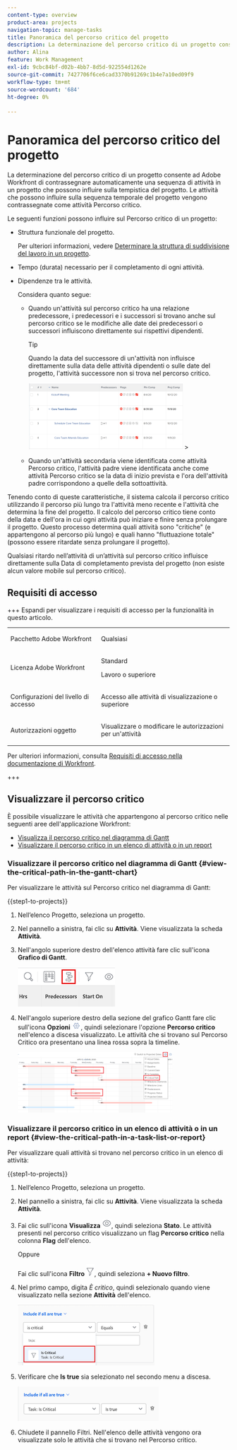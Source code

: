 ```yaml
---
content-type: overview
product-area: projects
navigation-topic: manage-tasks
title: Panoramica del percorso critico del progetto
description: La determinazione del percorso critico di un progetto consente ad Adobe Workfront di contrassegnare automaticamente una sequenza di attività in un progetto che possono influire sulla tempistica del progetto. Le attività che possono influire sulla timeline del progetto sono contrassegnate come attività del percorso critico.
author: Alina
feature: Work Management
exl-id: 9cbc84bf-d02b-4bb7-8d5d-922554d1262e
source-git-commit: 7427706f6ce6cad3370b91269c1b4e7a10ed09f9
workflow-type: tm+mt
source-wordcount: '684'
ht-degree: 0%

---
```


# Panoramica del percorso critico del progetto

<!-- Audited: 5/2025 -->

La determinazione del percorso critico di un progetto consente ad Adobe Workfront di contrassegnare automaticamente una sequenza di attività in un progetto che possono influire sulla tempistica del progetto. Le attività che possono influire sulla sequenza temporale del progetto vengono contrassegnate come attività Percorso critico.

Le seguenti funzioni possono influire sul Percorso critico di un progetto:

* Struttura funzionale del progetto.

  Per ulteriori informazioni, vedere [Determinare la struttura di suddivisione del lavoro in un progetto](../../../manage-work/projects/planning-a-project/determine-project-work-breakdown-structure.md).

* Tempo (durata) necessario per il completamento di ogni attività.
* Dipendenze tra le attività.

  Considera quanto segue:

   * Quando un&#39;attività sul percorso critico ha una relazione predecessore, i predecessori e i successori si trovano anche sul percorso critico se le modifiche alle date dei predecessori o successori influiscono direttamente sui rispettivi dipendenti.

     >[!TIP]
     >
     >Quando la data del successore di un&#39;attività non influisce direttamente sulla data delle attività dipendenti o sulle date del progetto, l&#39;attività successore non si trova nel percorso critico.
     >
     >
     >![](assets/successor-not-on-critical-path-350x150.png)     >
     >

   * Quando un&#39;attività secondaria viene identificata come attività Percorso critico, l&#39;attività padre viene identificata anche come attività Percorso critico se la data di inizio prevista e l&#39;ora dell&#39;attività padre corrispondono a quelle della sottoattività.

Tenendo conto di queste caratteristiche, il sistema calcola il percorso critico utilizzando il percorso più lungo tra l&#39;attività meno recente e l&#39;attività che determina la fine del progetto. Il calcolo del percorso critico tiene conto della data e dell&#39;ora in cui ogni attività può iniziare e finire senza prolungare il progetto. Questo processo determina quali attività sono &quot;critiche&quot; (e appartengono al percorso più lungo) e quali hanno &quot;fluttuazione totale&quot; (possono essere ritardate senza prolungare il progetto).

Qualsiasi ritardo nell’attività di un’attività sul percorso critico influisce direttamente sulla Data di completamento prevista del progetto (non esiste alcun valore mobile sul percorso critico).

## Requisiti di accesso

+++ Espandi per visualizzare i requisiti di accesso per la funzionalità in questo articolo.

<table style="table-layout:auto"> 
 <col> 
 <col> 
 <tbody> 
  <tr> 
   <td role="rowheader">Pacchetto Adobe Workfront</td> 
   <td> <p>Qualsiasi</p> </td> 
  </tr> 
  <tr> 
   <td role="rowheader">Licenza Adobe Workfront</td> 
   <td> 
   <p>Standard<p>
   <p>Lavoro o superiore</p>
    </td> 
  </tr> 
  <tr> 
   <td role="rowheader">Configurazioni del livello di accesso</td> 
   <td> <p>Accesso alle attività di visualizzazione o superiore</p></td> 
  </tr> 
  <tr> 
   <td role="rowheader">Autorizzazioni oggetto</td> 
   <td> <p>Visualizzare o modificare le autorizzazioni per un'attività </p></td> 
  </tr> 
 </tbody> 
</table>

Per ulteriori informazioni, consulta [Requisiti di accesso nella documentazione di Workfront](/help/quicksilver/administration-and-setup/add-users/access-levels-and-object-permissions/access-level-requirements-in-documentation.md).

+++

<!--Old:

<table style="table-layout:auto"> 
 <col> 
 <col> 
 <tbody> 
  <tr> 
   <td role="rowheader">Adobe Workfront plan</td> 
   <td> <p>Any</p> </td> 
  </tr> 
  <tr> 
   <td role="rowheader">Adobe Workfront license</td> 
   <td> 
   <p>New: Standard<p>
   <p>Or</p>
   <p>Current: Work or higher</p>
    </td> 
  </tr> 
  <tr> 
   <td role="rowheader">Access level configurations</td> 
   <td> <p>View or higher access to Tasks</p> <p>Note: If you still don't have access, ask your Workfront administrator if they set additional restrictions in your access level. For information on how a Workfront administrator can modify your access level, see <a href="../../../administration-and-setup/add-users/configure-and-grant-access/create-modify-access-levels.md" class="MCXref xref">Create or modify custom access levels</a>.</p> </td> 
  </tr> 
  <tr> 
   <td role="rowheader">Object permissions</td> 
   <td> <p>View or higher permissions on a task </p> <p>For information on requesting additional access, see <a href="../../../workfront-basics/grant-and-request-access-to-objects/request-access.md" class="MCXref xref">Request access to objects </a>.</p> </td> 
  </tr> 
 </tbody> 
</table>-->

## Visualizzare il percorso critico

È possibile visualizzare le attività che appartengono al percorso critico nelle seguenti aree dell&#39;applicazione Workfront:

* [Visualizza il percorso critico nel diagramma di Gantt](#view-the-critical-path-in-the-gantt-chart)
* [Visualizzare il percorso critico in un elenco di attività o in un report](#view-the-critical-path-in-a-task-list-or-report)

### Visualizzare il percorso critico nel diagramma di Gantt {#view-the-critical-path-in-the-gantt-chart}

Per visualizzare le attività sul Percorso critico nel diagramma di Gantt:

{{step1-to-projects}}

1. Nell’elenco Progetto, seleziona un progetto.

1. Nel pannello a sinistra, fai clic su **Attività**. Viene visualizzata la scheda **Attività**.

1. Nell&#39;angolo superiore destro dell&#39;elenco attività fare clic sull&#39;icona **Grafico di Gantt**.

   ![icona_grafico_gantt__1_.png](assets/gantt-icon.png)

1. Nell&#39;angolo superiore destro della sezione del grafico Gantt fare clic sull&#39;icona **Opzioni** ![Opzioni](assets/options-icon.png), quindi selezionare l&#39;opzione **Percorso critico** nell&#39;elenco a discesa visualizzato. Le attività che si trovano sul Percorso Critico ora presentano una linea rossa sopra la timeline.

   ![percorso_critico_su_gantt__1_.png](assets/crtitical-path-on-gantt--1--350x137.png)

### Visualizzare il percorso critico in un elenco di attività o in un report {#view-the-critical-path-in-a-task-list-or-report}

Per visualizzare quali attività si trovano nel percorso critico in un elenco di attività:

{{step1-to-projects}}

1. Nell’elenco Progetto, seleziona un progetto.

1. Nel pannello a sinistra, fai clic su **Attività**. Viene visualizzata la scheda **Attività**.

1. Fai clic sull&#39;icona **Visualizza** ![Visualizza icona](assets/view-icon.png), quindi seleziona **Stato**. Le attività presenti nel percorso critico visualizzano un flag **Percorso critico** nella colonna **Flag** dell&#39;elenco.

   Oppure

   Fai clic sull&#39;icona **Filtro** ![Icona Filtri](assets/filters-icon.png), quindi seleziona **+ Nuovo filtro**.
1. Nel primo campo, digita *È critico*, quindi selezionalo quando viene visualizzato nella sezione **Attività** dell&#39;elenco.

   ![L&#39;attività è un filtro critico](assets/task-is-critical.png)

1. Verificare che **Is true** sia selezionato nel secondo menu a discesa.

   ![Elenco a discesa vero](assets/critical-path-filter.png)

1. Chiudete il pannello Filtri. Nell&#39;elenco delle attività vengono ora visualizzate solo le attività che si trovano nel Percorso critico.
